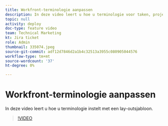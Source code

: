 ```yaml
---
title: Workfront-terminologie aanpassen
description: In deze video leert u hoe u terminologie voor taken, projecten en andere items kunt aanpassen met behulp van lay-outsjablonen.
topic: null
activity: deploy
doc-type: feature video
team: Technical Marketing
kt: Jira ticket
role: Admin
thumbnail: 335074.jpeg
source-git-commit: adf12d7846d2a1b4c32513a3955c080905044576
workflow-type: tm+mt
source-wordcount: '37'
ht-degree: 0%

---
```


# Workfront-terminologie aanpassen

In deze video leert u hoe u terminologie instelt met een lay-outsjabloon.

>[!VIDEO](https://video.tv.adobe.com/v/335074/?quality=12)
